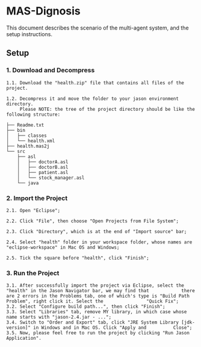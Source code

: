 # MAS-Dignosis

This document describes the scenario of the multi-agent system, and the setup instructions.

## Setup
### 1. Download and Decompress
    1.1. Download the "health.zip" file that contains all files of the project.

    1.2. Decompress it and move the folder to your jason environment directory.
         Please NOTE: the tree of the project directory should be like the following structure:
    
    ├── Readme.txt
    ├── bin
    │   ├── classes
    │   └── health.xml
    ├── health.mas2j
    └── src
        ├── asl
        │   ├── doctorA.asl
        │   ├── doctorB.asl
        │   ├── patient.asl
        │   └── stock_manager.asl
        └── java
    
### 2. Import the Project
    2.1. Open "Eclipse";
    
    2.2. Click "File", then choose "Open Projects from File System";
    
    2.3. Click "Directory", which is at the end of "Import source" bar;
    
    2.4. Select "health" folder in your workspace folder, whose names are "eclipse-workspace" in Mac OS and Windows;
    
    2.5. Tick the square before "health", click "Finish";


### 3. Run the Project
    3.1. After successfully import the project via Eclipse, select the "health" in the Jason Navigator bar, we may find that            there are 2 errors in the Problems tab, one of which's type is "Build Path Problem", right click it. Select the                "Quick Fix";
    3.2. Select "Configure build path...", then click "Finish";
    3.3. Select "Libraries" tab, remove MY library, in which case whose name starts with "jason-2.4.jar - ...";
    3.4. Switch to "Order and Export" tab, click "JRE System Library [jdk-version]" in Windows and in Mac OS. Click "Apply and          Close";
    3.5. Now, please feel free to run the project by clicking "Run Jason Application".
